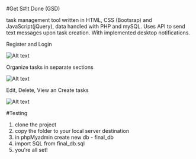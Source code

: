 #Get S#!t Done (GSD)

task management tool written in HTML, CSS (Bootsrap) and JavaScript(jQuery), data handled with PHP and mySQL.
Uses API to send text messages upon task creation.
With implemented desktop notifications.

Register and Login

![Alt text](http://oi65.tinypic.com/2zs5lxt.jpg)

Organize tasks in separate sections

![Alt text](http://i64.tinypic.com/2niadqb.png)

Edit, Delete, View an Create tasks

![Alt text](http://i63.tinypic.com/110ehz6.png)

#Testing

1. clone the project
2. copy the folder to your local server destination
3. in phpMyadmin create new db - final_db
4. import SQL from final_db.sql
5. you're all set! 
